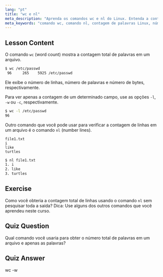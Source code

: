 ```yaml
---
lang: "pt"
title: "wc e nl"
meta_description: "Aprenda os comandos wc e nl do Linux. Entenda a contagem de palavras, numeração de linhas e análise de arquivos. Melhore suas habilidades de linha de comando Linux hoje!"
meta_keywords: "comando wc, comando nl, contagem de palavras Linux, números de linha Linux, análise de arquivo, tutorial Linux, Linux para iniciantes, guia Linux"
---
```


## Lesson Content

O comando `wc` (word count) mostra a contagem total de palavras em um arquivo.

```bash
$ wc /etc/passwd
 96     265    5925 /etc/passwd
```

Ele exibe o número de linhas, número de palavras e número de bytes, respectivamente.

Para ver apenas a contagem de um determinado campo, use as opções `-l`, `-w` ou `-c`, respectivamente.

```bash
$ wc -l /etc/passwd
96
```

Outro comando que você pode usar para verificar a contagem de linhas em um arquivo é o comando `nl` (number lines).

```plaintext
file1.txt
i
like
turtles
```

```bash
$ nl file1.txt
1. i
2. like
3. turtles
```

## Exercise

Como você obteria a contagem total de linhas usando o comando `nl` sem pesquisar toda a saída? Dica: Use alguns dos outros comandos que você aprendeu neste curso.

## Quiz Question

Qual comando você usaria para obter o número total de palavras em um arquivo e apenas as palavras?

## Quiz Answer

wc -w
